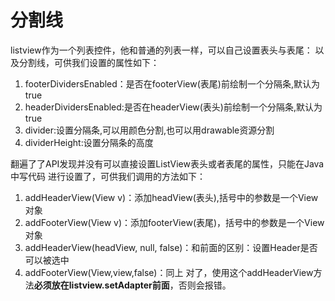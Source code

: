 # 分割线
listview作为一个列表控件，他和普通的列表一样，可以自己设置表头与表尾： 以及分割线，可供我们设置的属性如下：

1. footerDividersEnabled：是否在footerView(表尾)前绘制一个分隔条,默认为true 
2. headerDividersEnabled:是否在headerView(表头)前绘制一个分隔条,默认为true 
3. divider:设置分隔条,可以用颜色分割,也可以用drawable资源分割 
4. dividerHeight:设置分隔条的高度

翻遍了了API发现并没有可以直接设置ListView表头或者表尾的属性，只能在Java中写代码 进行设置了，可供我们调用的方法如下：

1. addHeaderView(View v)：添加headView(表头),括号中的参数是一个View对象 
2. addFooterView(View v)：添加footerView(表尾)，括号中的参数是一个View对象 
3. addHeaderView(headView, null, false)：和前面的区别：设置Header是否可以被选中 
4. addFooterView(View,view,false)：同上
对了，使用这个addHeaderView方法**必须放在listview.setAdapter前面**，否则会报错。